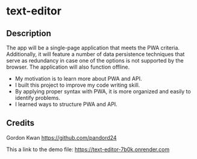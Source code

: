 # text-editor

## Description

The app will be a single-page application that meets the PWA criteria. Additionally, it will feature a number of data persistence techniques that serve as redundancy in case one of the options is not supported by the browser. The application will also function offline.


- My motivation is to learn more about PWA and API.
- I built this project to improve my code writing skill. 
- By applying proper syntax with PWA, it is more organized and easily to identify problems. 
- I learned ways to structure PWA and API.

## Credits

Gordon Kwan
https://github.com/pandord24

This a link to the demo file:
https://text-editor-7b0k.onrender.com

